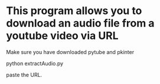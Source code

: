 # This program allows you to download an audio file from a youtube video via URL

Make sure you have downloaded pytube and pkinter

python extractAudio.py

paste the URL.

